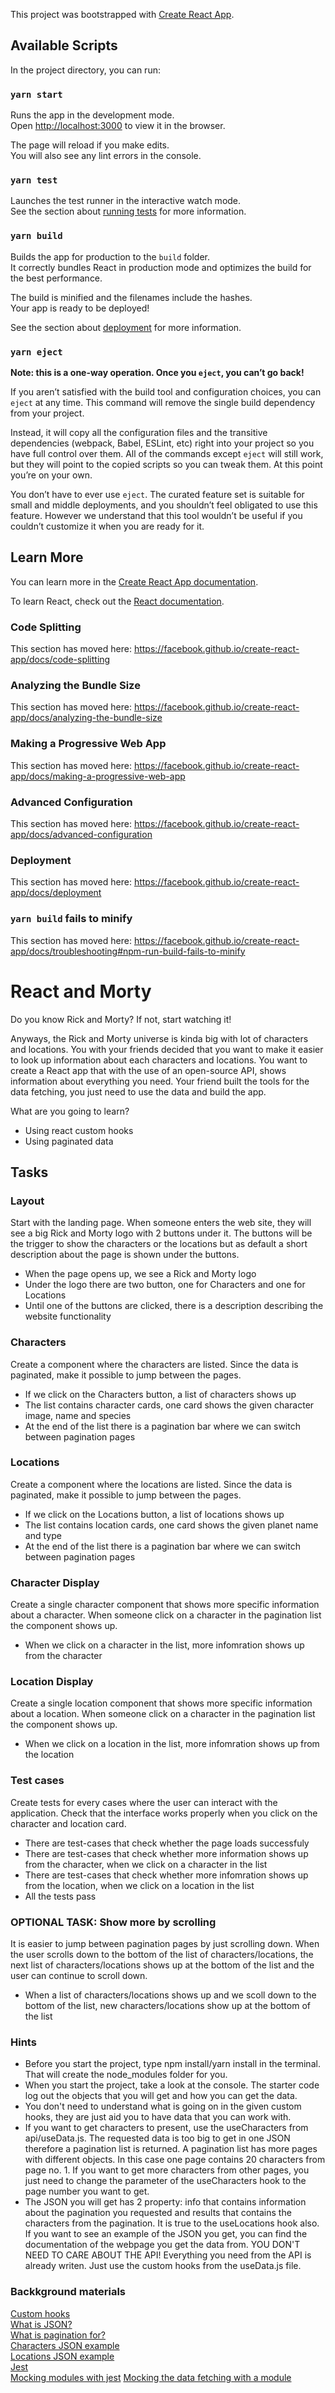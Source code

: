 This project was bootstrapped with [Create React App](https://github.com/facebook/create-react-app).

## Available Scripts

In the project directory, you can run:

### `yarn start`

Runs the app in the development mode.<br />
Open [http://localhost:3000](http://localhost:3000) to view it in the browser.

The page will reload if you make edits.<br />
You will also see any lint errors in the console.

### `yarn test`

Launches the test runner in the interactive watch mode.<br />
See the section about [running tests](https://facebook.github.io/create-react-app/docs/running-tests) for more information.

### `yarn build`

Builds the app for production to the `build` folder.<br />
It correctly bundles React in production mode and optimizes the build for the best performance.

The build is minified and the filenames include the hashes.<br />
Your app is ready to be deployed!

See the section about [deployment](https://facebook.github.io/create-react-app/docs/deployment) for more information.

### `yarn eject`

**Note: this is a one-way operation. Once you `eject`, you can’t go back!**

If you aren’t satisfied with the build tool and configuration choices, you can `eject` at any time. This command will remove the single build dependency from your project.

Instead, it will copy all the configuration files and the transitive dependencies (webpack, Babel, ESLint, etc) right into your project so you have full control over them. All of the commands except `eject` will still work, but they will point to the copied scripts so you can tweak them. At this point you’re on your own.

You don’t have to ever use `eject`. The curated feature set is suitable for small and middle deployments, and you shouldn’t feel obligated to use this feature. However we understand that this tool wouldn’t be useful if you couldn’t customize it when you are ready for it.

## Learn More

You can learn more in the [Create React App documentation](https://facebook.github.io/create-react-app/docs/getting-started).

To learn React, check out the [React documentation](https://reactjs.org/).

### Code Splitting

This section has moved here: https://facebook.github.io/create-react-app/docs/code-splitting

### Analyzing the Bundle Size

This section has moved here: https://facebook.github.io/create-react-app/docs/analyzing-the-bundle-size

### Making a Progressive Web App

This section has moved here: https://facebook.github.io/create-react-app/docs/making-a-progressive-web-app

### Advanced Configuration

This section has moved here: https://facebook.github.io/create-react-app/docs/advanced-configuration

### Deployment

This section has moved here: https://facebook.github.io/create-react-app/docs/deployment

### `yarn build` fails to minify

This section has moved here: https://facebook.github.io/create-react-app/docs/troubleshooting#npm-run-build-fails-to-minify

# React and Morty
Do you know Rick and Morty? If not, start watching it!

Anyways, the Rick and Morty universe is kinda big with lot of characters and locations. You with your friends decided that you want to make it easier to look up information about each characters and locations. You want to create a React app that with the use of an open-source API, shows information about everything you need. Your friend built the tools for the data fetching, you just need to use the data and build the app.

What are you going to learn?
* Using react custom hooks
* Using paginated data

## Tasks

### Layout
Start with the landing page. When someone enters the web site, they will see a big Rick and Morty logo with 2 buttons under it. The buttons will be the trigger to show the characters or the locations but as default a short description about the page is shown under the buttons.

* When the page opens up, we see a Rick and Morty logo
* Under the logo there are two button, one for Characters and one for Locations
* Until one of the buttons are clicked, there is a description describing the website functionality


### Characters
Create a component where the characters are listed. Since the data is paginated, make it possible to jump between the pages.

* If we click on the Characters button, a list of characters shows up
* The list contains character cards, one card shows the given character image, name and species
* At the end of the list there is a pagination bar where we can switch between pagination pages


### Locations
Create a component where the locations are listed. Since the data is paginated, make it possible to jump between the pages.

* If we click on the Locations button, a list of locations shows up
* The list contains location cards, one card shows the given planet name and type
* At the end of the list there is a pagination bar where we can switch between pagination pages


### Character Display
Create a single character component that shows more specific information about a character. When someone click on a character in the pagination list the component shows up.

* When we click on a character in the list, more infomration shows up from the character


### Location Display
Create a single location component that shows more specific information about a location. When someone click on a character in the pagination list the component shows up.

* When we click on a location in the list, more infomration shows up from the location


### Test cases
Create tests for every cases where the user can interact with the application. Check that the interface works properly when you click on the character and location card.

* There are test-cases that check whether the page loads successfuly
* There are test-cases that check whether more information shows up from the character, when we click on a character in the list
* There are test-cases that check whether more infomration shows up from the location, when we click on a location in the list
* All the tests pass


### OPTIONAL TASK: Show more by scrolling
It is easier to jump between pagination pages by just scrolling down. When the user scrolls down to the bottom of the list of characters/locations, the next list of characters/locations shows up at the bottom of the list and the user can continue to scroll down.

* When a list of characters/locations shows up and we scoll down to the bottom of the list, new characters/locations show up at the bottom of the list


### Hints
* Before you start the project, type npm install/yarn install in the terminal. That will create the node_modules folder for you.
* When you start the project, take a look at the console. The starter code log out the objects that you will get and how you can get the data.
* You don't need to understand what is going on in the given custom hooks, they are just aid you to have data that you can work with.
* If you want to get characters to present, use the useCharacters from api/useData.js. The requested data is too big to get in one JSON therefore a pagination list is returned. A pagination list has more pages with different objects. In this case one page contains 20 characters from page no. 1. If you want to get more characters from other pages, you just need to change the parameter of the useCharacters hook to the page number you want to get.
* The JSON you will get has 2 property: info that contains information about the pagination you requested and results that contains the characters from the pagination. It is true to the useLocations hook also. If you want to see an example of the JSON you get, you can find the documentation of the webpage you get the data from. YOU DON'T NEED TO CARE ABOUT THE API! Everything you need from the API is already writen. Just use the custom hooks from the useData.js file.

### Backkground materials
[Custom hooks](https://react.dev/learn/reusing-logic-with-custom-hooks)  
[What is JSON?](https://en.wikipedia.org/wiki/JSON)  
[What is pagination for?](https://www.interaction-design.org/literature/article/split-the-contents-of-a-website-with-the-pagination-design-pattern)  
[Characters JSON example](https://rickandmortyapi.com/documentation/#character)  
[Locations JSON example](https://rickandmortyapi.com/documentation/#location)  
[Jest](https://jestjs.io/docs/tutorial-react)  
[Mocking modules with jest](https://jestjs.io/docs/mock-functions#mocking-modules)
[Mocking the data fetching with a module](https://www.npmjs.com/package/axios-mock-adapter)